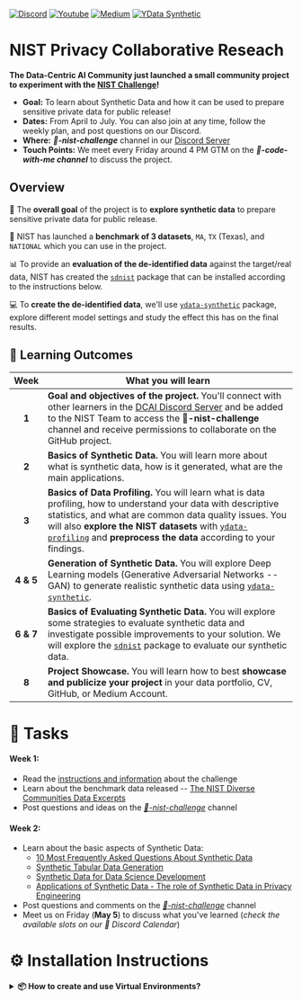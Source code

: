 [![Discord](https://img.shields.io/badge/Discord-7289DA?style=for-the-badge&logo=discord&logoColor=white)](https://discord.gg/mw7xjJ7b7s)
[![Youtube](https://img.shields.io/badge/YouTube-FF0000?style=for-the-badge&logo=youtube&logoColor=white)](https://www.youtube.com/channel/UC4AFOG1a8b9r46G9w0CacUA)
[![Medium](https://img.shields.io/badge/Medium-12100E?style=for-the-badge&logo=medium&logoColor=white)](https://medium.com/data-centric-ai-community)
[![YData Synthetic](https://img.shields.io/badge/ydata%20synthetic-12100E?style=for-the-badge&logo=github&logoColor=white)](https://github.com/ydataai/ydata-synthetic)


# NIST Privacy Collaborative Reseach 

**The Data-Centric AI Community just launched a small community project to experiment with the [NIST Challenge](https://pages.nist.gov/privacy_collaborative_research_cycle/pages/participate.html)!**


- **Goal:** To learn about Synthetic Data and how it can be used to prepare sensitive private data for public release!
- **Dates:** From April to July. You can also join at any time, follow the weekly plan, and post questions on our Discord.
- **Where:** ***🤖-nist-challenge*** channel in our [Discord Server](https://discord.gg/46wAzZxpFy)
- **Touch Points:** We meet every Friday around 4 PM GTM on the ***🧠-code-with-me channel*** to discuss the project.

## Overview
🎯 The **overall goal** of the project is to **explore synthetic data** to prepare sensitive private data for public release. 

📀 NIST has launched a **benchmark of 3 datasets**, `MA`, `TX` (Texas), and `NATIONAL` which you can use in the project.

📊 To provide an **evaluation of the de-identified data** against the target/real data, NIST has created the [`sdnist`](https://github.com/usnistgov/SDNist) package that can be installed according to the instructions below.

💻 To **create the de-identified data**, we'll use [`ydata-synthetic`](https://github.com/ydataai/ydata-synthetic) package, explore different model settings and study the effect this has on the final results.

## 🧭 Learning Outcomes
| Week        | What you will learn           | 
| :-------------: |-------------| 
| **1**      |**Goal and objectives of the project.** You'll connect with other learners in the [DCAI Discord Server](https://discord.gg/46wAzZxpFy) and be added to the NIST Team to access the **🤖-nist-challenge** channel and receive permissions to collaborate on the GitHub project.|
| **2**  | **Basics of Synthetic Data.** You will learn more about what is synthetic data, how is it generated, what are the main applications.|
| **3** | **Basics of Data Profiling.** You will learn what is data profiling, how to understand your data with descriptive statistics, and what are common data quality issues. You will also **explore the NIST datasets** with [`ydata-profiling`](https://github.com/ydataai/ydata-profiling) and **preprocess the data** according to your findings.  |
| **4 & 5** | **Generation of Synthetic Data.** You will explore Deep Learning models (Generative Adversarial Networks -- GAN) to generate realistic synthetic data using [`ydata-synthetic`](https://github.com/ydataai/ydata-synthetic).|
| **6 & 7** | **Basics of Evaluating Synthetic Data.** You will explore some strategies to evaluate synthetic data and investigate possible improvements to your solution. We will explore the [`sdnist`](https://github.com/usnistgov/SDNist) package to evaluate our synthetic data.|
| **8** | **Project Showcase.** You will learn how to best **showcase and publicize your project** in your data portfolio, CV, GitHub, or Medium Account.| 


# 🔨 Tasks

#### Week 1:
- Read the [instructions and information](https://pages.nist.gov/privacy_collaborative_research_cycle/pages/participate.html) about the challenge
- Learn about the benchmark data released -- [The NIST Diverse Communities Data Excerpts](https://github.com/usnistgov/SDNist/tree/main/nist%20diverse%20communities%20data%20excerpts)
- Post questions and ideas on the *[🤖-nist-challenge](https://discord.gg/46wAzZxpFy)* channel


#### Week 2:
- Learn about the basic aspects of Synthetic Data:
	- [10 Most Frequently Asked Questions About Synthetic Data](https://ydata.ai/resources/10-most-frequently-asked-questions-about-synthetic-data)
	- [Synthetic Tabular Data Generation](https://towardsdatascience.com/synthetic-tabular-data-generation-34eb94a992ed)
	- [Synthetic Data for Data Science Development](https://ydata.ai/resources/synthetic-data-the-future-standard-for-data-science-development)
	- [Applications of Synthetic Data - The role of Synthetic Data in Privacy Engineering](https://ydata.ai/resources/the-role-of-synthetic-data-in-privacy-engineering)
- Post questions and comments on the *[🤖-nist-challenge](https://discord.gg/46wAzZxpFy)* channel
- Meet us on Friday (**May 5**) to discuss what you've learned (*check the available slots on our 📅 Discord Calendar*)


# ⚙️ Installation Instructions
<details>
  <summary><b> 📦 How to create and use Virtual Environments?</b></summary>

A lot of troubleshooting arises due to **misalignments between environments and package requirements**. If you're new to data science development, maybe you just install packages unto your global Python environment. This may turn into a lot of headaches when project requirements are conflicting.

[Virtual Environments](https://serpapi.com/blog/python-virtual-environments-using-virtualenv-and-poetry/) are ideal to overcome this issue: they **isolate your installations from the "global" environment**, so that you don't have to worry about conflicts. If you've never used virtual environments for your data science projects, you can start by installing [anaconda](https://www.anaconda.com). If you need a little convincing that this is a nice tool to have on your belt, then [check this post](https://codesolid.com/conda-vs-pip/?utm_content=cmp-true) comparing `conda` with `pip`, `venv`, and  `pyenv`.

Once anaconda is installed, **creating a new environment** is as easy as running this on your shell:

```bash
conda create --name synth-env python=3.10
```

This creates a new environment called **synth-env** with Python version 3.10.X. You can then switch to this environment by **activating it**:

```bash
conda activate synth-env
```

In this new environment, you can still **call `pip` to install python packages**, such as `ydata-synthetic`:

```bash
pip install ydata-synthetic
```

Now you can open up your **Python editor or Jupyter Notebook** and use the `synth-env` as your development environment, without having to worry with conflicting versions or packages between projects! Once you're done, you can **deactivate the environment** using:

```bash
conda deactivate synth-env
```

#### Suggested Materials
  - [📖 Environments, Conda, Pip, aaaaah!](https://towardsdatascience.com/environments-conda-pip-aaaaah-d2503877884c): How to manage Python Environments without a headache
  - [📺 How to "pip install ydata-synthetic" without errors!](https://www.youtube.com/watch?v=jj9X1_cKRwI): How to install anaconda, create a virtual environment using `conda`, install packages with `pip`, and use the virtual environments in PyCharm or Jupyter Notebooks
 
</details>


	





